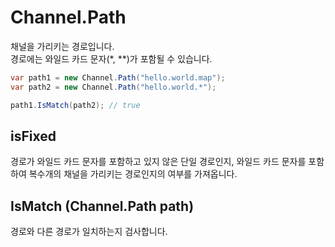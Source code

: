 Channel.Path
====
채널을 가리키는 경로입니다. <br>
경로에는 와일드 카드 문자(*, **)가 포함될 수 있습니다.

```c#
var path1 = new Channel.Path("hello.world.map");
var path2 = new Channel.Path("hello.world.*");

path1.IsMatch(path2); // true
```

isFixed
----
경로가 와일드 카드 문자를 포함하고 있지 않은 단일 경로인지, 와일드 카드 문자를 포함하여 복수개의 채널을 가리키는 경로인지의 여부를 가져옵니다.

IsMatch (Channel.Path path)
----
경로와 다른 경로가 일치하는지 검사합니다.

